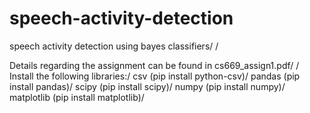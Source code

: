 # speech-activity-detection
speech activity detection using bayes classifiers/
/

Details regarding the assignment can be found in cs669_assign1.pdf/
/
Install the following libraries:/
csv (pip install python-csv)/
pandas (pip install pandas)/
scipy (pip install scipy)/
numpy (pip install numpy)/
matplotlib (pip install matplotlib)/
